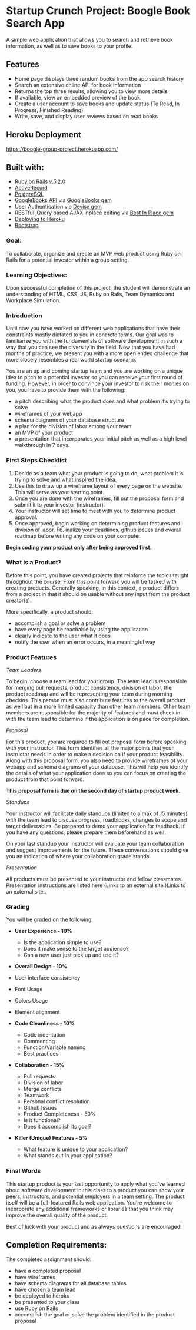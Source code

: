 # Startup Crunch Project: Boogle Book Search App
A simple web application that allows you to search and retrieve book information, as well as to save books to your profile.


## Features
* Home page displays three random books from the app search history
* Search an extensive online API for book information
* Returns the top three results, allowing you to view more details
* If available, view an embedded preview of the book
* Create a user account to save books and update status (To Read, In Progress, Finished Reading)
* Write, save, and display user reviews based on read books


## Heroku Deployment
https://boogle-group-project.herokuapp.com/


## Built with:
* [Ruby on Rails v.5.2.0](https://rubyonrails.org/)
* [ActiveRecord](http://guides.rubyonrails.org/active_record_basics.html)
* [PostgreSQL](https://www.postgresql.org/)
* [GoogleBooks API](https://developers.google.com/books/) via [GoogleBooks gem](https://github.com/zeantsoi/GoogleBooks)
* User Authentication via [Devise gem](https://github.com/plataformatec/devise)
* RESTful jQuery based AJAX inplace editing via [Best In Place gem](https://github.com/bernat/best_in_place)
* [Deploying to Heroku](https://devcenter.heroku.com/categories/deployment)
* [Bootstrap](https://getbootstrap.com/)


### Goal:

To collaborate, organize and create an MVP web product using Ruby on Rails for a potential investor within a group setting.
 

### Learning Objectives:  

Upon successful completion of this project, the student will demonstrate an understanding of HTML, CSS, JS, Ruby on Rails, Team Dynamics and Workplace Simulation.


### Introduction

Until now you have worked on different web applications that have their constraints mostly dictated to you in concrete terms. Our goal was to familiarize you with the fundamentals of software development in such a way that you can see the diversity in the field. Now that you have had months of practice, we present you with a more open ended challenge that more closely resembles a real world startup scenario.

You are an up and coming startup team and you are working on a unique idea to pitch to a potential investor so you can receive your first round of funding. However, in order to convince your investor to risk their monies on you, you have to provide them with the following:

* a pitch describing what the product does and what problem it’s trying to solve
* wireframes of your webapp
* schema diagrams of your database structure
* a plan for the division of labor among your team
* an MVP of your product
* a presentation that incorporates your initial pitch as well as a high level walkthrough in 7 days.


### First Steps Checklist

1. Decide as a team what your product is going to do, what problem it is trying to solve and what inspired the idea.
2. Use this to draw up a wireframe layout of every page on the website. This will serve as your starting point.
3. Once you are done with the wireframes, fill out the proposal form and submit it to your investor (instructor).
4. Your instructor will set time to meet with you to determine product approval.
5. Once approved, begin working on determining product features and division of labor.
F6. inalize your deadlines, github issues and overall roadmap before writing any code on your computer.

**Begin coding your product only after being approved first.**


### What is a Product?

Before this point, you have created projects that reinforce the topics taught throughout the course. From this point forward you will be tasked with creating products. Generally speaking, in this context, a product differs from a project in that it should be usable without any input from the product creator(s).

More specifically, a product should:

* accomplish a goal or solve a problem
* have every page be reachable by using the application
* clearly indicate to the user what it does
* notify the user when an error occurs, in a meaningful way


### Product Features

*Team Leaders*

To begin, choose a team lead for your group. The team lead is responsible for merging pull requests, product consistency, division of labor, the product roadmap and will be representing your team during morning checkins. This person must also contribute features to the overall product as well but in a more limited capacity than other team members. Other team members are responsible for the majority of features and must check in with the team lead to determine if the application is on pace for completion.

*Proposal*

For this product, you are required to fill out proposal form before speaking with your instructor. This form identifies all the major points that your instructor needs in order to make a decision on if your product feasibility. Along with this proposal form, you also need to provide wireframes of your webapp and schema diagrams of your database. This will help you identify the details of what your application does so you can focus on creating the product from that point forward.

**This proposal form is due on the second day of startup product week.**

*Standups*

Your instructor will facilitate daily standups (limited to a max of 15 minutes) with the team lead to discuss progress, roadblocks, changes to scope and target deliverables. Be prepared to demo your application for feedback. If you have any questions, please prepare them beforehand as well.

On your last standup your instructor will evaluate your team collaboration and suggest improvements for the future. These conversations should give you an indication of where your collaboration grade stands.

*Presentation*

All products must be presented to your instructor and fellow classmates. Presentation instructions are listed here (Links to an external site.)Links to an external site..


### Grading

You will be graded on the following:

* **User Experience - 10%**
  * Is the application simple to use?
  * Does it make sense to the target audience?
  * Can a new user just pick up and use it?

*  **Overall Design - 10%**
  * User interface consistency
  * Font Usage
  * Colors Usage
  * Element alignment

* **Code Cleanliness - 10%**
  * Code indentation
  * Commenting
  * Function/Variable naming
  * Best practices

* **Collaboration - 15%**
  * Pull requests
  * Division of labor
  * Merge conflicts
  * Teamwork
  * Personal conflict resolution
  * Github Issues
  * Product Completeness - 50%
  * Is it functional?
  * Does it accomplish its goal?
 
* **Killer (Unique) Features - 5%**
  * What feature is unique to your application?
  * What stands out in your application?


### Final Words
 
This startup product is your last opportunity to apply what you've learned about software development in this class to a product you can show your peers, instructors, and potential employers in a team setting. The product itself will be a full-featured Rails web application. You're welcome to incorporate any additional frameworks or libraries that you think may improve the overall quality of the product.

Best of luck with your product and as always questions are encouraged!

## Completion Requirements:

The completed assignment should:

* have a completed proposal
* have wireframes
* have schema diagrams for all database tables
* have chosen a team lead
* be deployed to heroku
* be presented to your class
* use Ruby on Rails
* accomplish the goal or solve the problem identified in the product proposal
